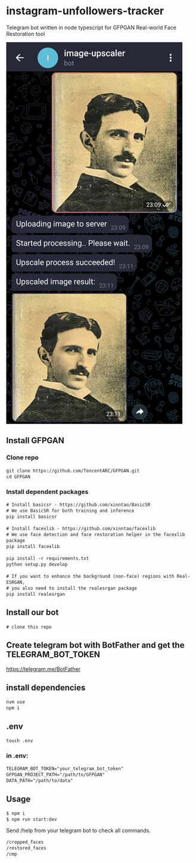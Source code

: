# instagram-unfollowers-tracker
Telegram bot written in node typescript for GFPGAN Real-world Face Restoration tool

![telegram_bot_usage_example](https://github.com/Harduex/GFPGAN_telegram_bot/blob/master/docs/telegram_bot_usage_example.jpg?raw=true "Example Usage")

## Install GFPGAN

### Clone repo
```
git clone https://github.com/TencentARC/GFPGAN.git
cd GFPGAN
```
### Install dependent packages
```
# Install basicsr - https://github.com/xinntao/BasicSR
# We use BasicSR for both training and inference
pip install basicsr

# Install facexlib - https://github.com/xinntao/facexlib
# We use face detection and face restoration helper in the facexlib package
pip install facexlib

pip install -r requirements.txt
python setup.py develop

# If you want to enhance the background (non-face) regions with Real-ESRGAN,
# you also need to install the realesrgan package
pip install realesrgan
```

## Install our bot
```
# clone this repo
```

## Create telegram bot with BotFather and get the TELEGRAM_BOT_TOKEN
https://telegram.me/BotFather

## install dependencies
```
nvm use
npm i
```

## .env
```
touch .env
```

### in .env:

```
TELEGRAM_BOT_TOKEN="your_telegram_bot_token"
GFPGAN_PROJECT_PATH="/path/to/GFPGAN"
DATA_PATH="/path/to/data"
```

## Usage
```
$ npm i
$ npm run start:dev
```
Send /help from your telegram bot to check all commands.
```
/cropped_faces
/restored_faces
/cmp
```